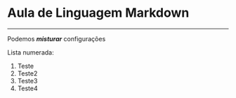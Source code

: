 # Aula de Linguagem Markdown
***
Podemos __*misturar*__ configurações

Lista numerada:
1. Teste
2. Teste2
3. Teste3
4. Teste4